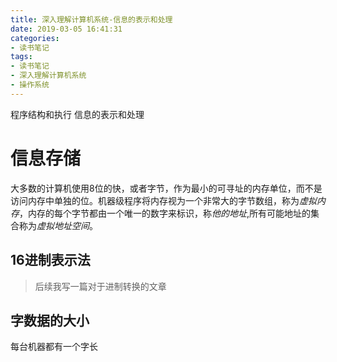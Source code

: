 ```yaml
---
title: 深入理解计算机系统-信息的表示和处理
date: 2019-03-05 16:41:31
categories:
- 读书笔记
tags:
- 读书笔记
- 深入理解计算机系统
- 操作系统
---
```


程序结构和执行
信息的表示和处理

# 信息存储

大多数的计算机使用8位的快，或者字节，作为最小的可寻址的内存单位，而不是访问内存中单独的位。机器级程序将内存视为一个非常大的字节数组，称为*虚拟内存*，内存的每个字节都由一个唯一的数字来标识，称*他的地址*,所有可能地址的集合称为*虚拟地址空间*。

## 16进制表示法

> 后续我写一篇对于进制转换的文章

## 字数据的大小

每台机器都有一个字长